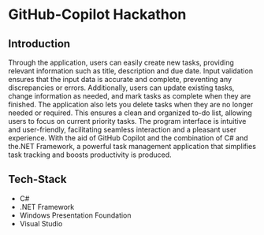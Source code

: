 # GitHub-Copilot Hackathon

## Introduction

Through the application, users can easily create new tasks, providing relevant information such as title, description and due date. Input validation ensures that the input data is accurate and complete, preventing any discrepancies or errors. Additionally, users can update existing tasks, change information as needed, and mark tasks as complete when they are finished. The application also lets you delete tasks when they are no longer needed or required. This ensures a clean and organized to-do list, allowing users to focus on current priority tasks. The program interface is intuitive and user-friendly, facilitating seamless interaction and a pleasant user experience.
With the aid of GitHub Copilot and the combination of C# and the.NET Framework, a powerful task management application that simplifies task tracking and boosts productivity is produced.

## Tech-Stack
 - C#
 - .NET Framework
 - Windows Presentation Foundation
 - Visual Studio
